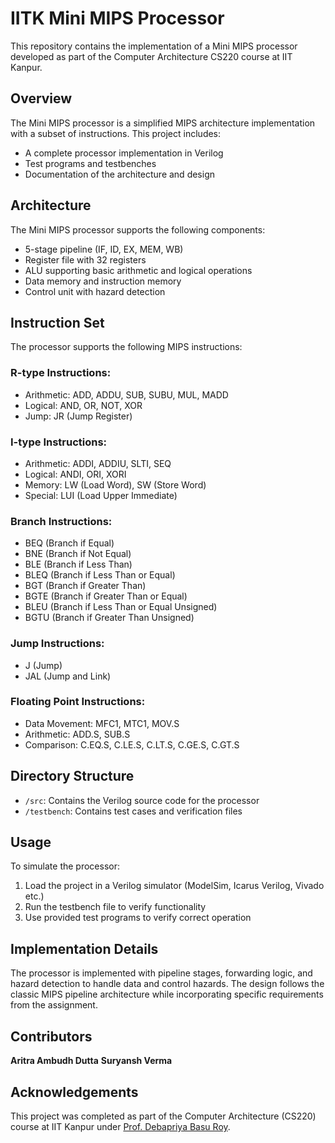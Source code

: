 # IITK Mini MIPS Processor

This repository contains the implementation of a Mini MIPS processor developed as part of the Computer Architecture CS220 course at IIT Kanpur.

## Overview

The Mini MIPS processor is a simplified MIPS architecture implementation with a subset of instructions. This project includes:

- A complete processor implementation in Verilog
- Test programs and testbenches
- Documentation of the architecture and design

## Architecture

The Mini MIPS processor supports the following components:

- 5-stage pipeline (IF, ID, EX, MEM, WB)
- Register file with 32 registers
- ALU supporting basic arithmetic and logical operations
- Data memory and instruction memory
- Control unit with hazard detection

## Instruction Set

The processor supports the following MIPS instructions:

### R-type Instructions:

- Arithmetic: ADD, ADDU, SUB, SUBU, MUL, MADD
- Logical: AND, OR, NOT, XOR
- Jump: JR (Jump Register)

### I-type Instructions:

- Arithmetic: ADDI, ADDIU, SLTI, SEQ
- Logical: ANDI, ORI, XORI
- Memory: LW (Load Word), SW (Store Word)
- Special: LUI (Load Upper Immediate)

### Branch Instructions:

- BEQ (Branch if Equal)
- BNE (Branch if Not Equal)
- BLE (Branch if Less Than)
- BLEQ (Branch if Less Than or Equal)
- BGT (Branch if Greater Than)
- BGTE (Branch if Greater Than or Equal)
- BLEU (Branch if Less Than or Equal Unsigned)
- BGTU (Branch if Greater Than Unsigned)

### Jump Instructions:

- J (Jump)
- JAL (Jump and Link)

### Floating Point Instructions:

- Data Movement: MFC1, MTC1, MOV.S
- Arithmetic: ADD.S, SUB.S
- Comparison: C.EQ.S, C.LE.S, C.LT.S, C.GE.S, C.GT.S

## Directory Structure

- `/src`: Contains the Verilog source code for the processor
- `/testbench`: Contains test cases and verification files

## Usage

To simulate the processor:

1. Load the project in a Verilog simulator (ModelSim, Icarus Verilog, Vivado etc.)
2. Run the testbench file to verify functionality
3. Use provided test programs to verify correct operation

## Implementation Details

The processor is implemented with pipeline stages, forwarding logic, and hazard detection to handle data and control hazards. The design follows the classic MIPS pipeline architecture while incorporating specific requirements from the assignment.

## Contributors

**Aritra Ambudh Dutta**
**Suryansh Verma**

## Acknowledgements

This project was completed as part of the Computer Architecture (CS220) course at IIT Kanpur under [Prof. Debapriya Basu Roy](https://dbroy24.wixsite.com/research).
